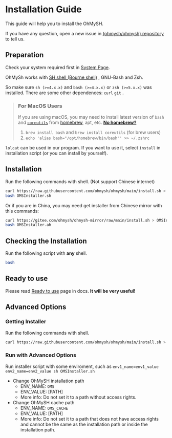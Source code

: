 # Installation Guide

This guide will help you to install the OhMySH.

If you have any question, open a new issue in [(ohmysh/ohmysh) repository](https://github.com/ohmysh/ohmysh/issues) to tell us.

## Preparation

Check your system required first in [System Page](/getting-started/system).

OhMySh works with [SH shell (Bourne shell)](https://en.wikipedia.org/wiki/Bourne_shell) , GNU-Bash and Zsh.

So make sure `sh (>=4.x.x)` and `bash (>=4.x.x)` or `zsh (>=5.x.x)` was installed. There are some other dependences: `curl` `git` .

> ### For MacOS Users
> If you are using macOS, you may need to install latest version of `bash` and [`coreutils`](https://ohmysh.github.io/docs-v2/#/other/faq?id=date-d-bugs) from [homebrew](https://brew.sh), apt, etc. [**No homebrew?**](https://brew.sh)
> 1. `brew install bash` and `brew install coreutils` (for brew users)
> 2. `echo 'alias bash="/opt/homebrew/bin/bash"' >> ~/.zshrc`

`lolcat` can be used in our program. If you want to use it, select `install` in installation script (or you can install by yourself).

## Installation

Run the following commands with shell. (Not support Chinese internet)

```bash
curl https://raw.githubusercontent.com/ohmysh/ohmysh/main/install.sh > OMSInstaller.sh
bash OMSInstaller.sh
```

Or if you are in China, you may need get installer from Chinese mirror with this commands:

```bash
curl https://gitee.com/ohmysh/ohmysh-mirror/raw/main/install.sh > OMSInstaller.sh
bash OMSInstaller.ah
```

## Checking the Installation

Run the following script with **any** shell.

```sh
bash
```

## Ready to use

Please read [Ready to use](/getting-started/ready) page in docs. **It will be very useful!**

## Advanced Options

### Getting Installer

Run the following commands with shell.

```sh
curl https://raw.githubusercontent.com/ohmysh/ohmysh/main/install.sh > OMSInstaller.sh
```

### Run with Advanced Options

Run installer script with some enviroment, such as `env1_name=env1_value env2_name=env2_value sh OMSInstaller.sh`

- Change OhMySH installation path
  - ENV_NAME: `OMS`
  - ENV_VALUE: [PATH]
  - More info: Do not set it to a path without access rights.
- Change OhMySH cache path
  - ENV_NAME: `OMS_CACHE`
  - ENV_VALUE: [PATH]
  - More info: Do not set it to a path that does not have access rights and cannot be the same as the installation path or inside the installation path.
